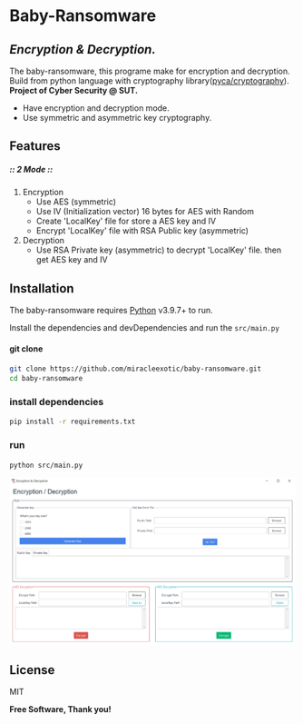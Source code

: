 # Baby-Ransomware
## _Encryption & Decryption._

The baby-ransomware, this programe make for encryption and decryption. Build from python language with cryptography library([pyca/cryptography](https://cryptography.io/en/latest/)). 
**Project of Cyber Security @ SUT.**

- Have encryption and decryption mode.
- Use symmetric and asymmetric key cryptography.

## Features

##### _:: 2 Mode ::_
1. Encryption
    - Use AES (symmetric) 
    - Use IV (Initialization vector) 16 bytes for AES with Random
    - Create 'LocalKey' file for store a AES key and IV
    - Encrypt 'LocalKey' file with RSA Public key (asymmetric)
2. Decryption
    - Use RSA Private key (asymmetric) to decrypt 'LocalKey' file. then get AES key and IV

## Installation

The baby-ransomware requires [Python](https://www.python.org/) v3.9.7+ to run.

Install the dependencies and devDependencies and run the `src/main.py`

#### git clone
```sh
git clone https://github.com/miracleexotic/baby-ransomware.git
cd baby-ransomware
```

### install dependencies
```sh
pip install -r requirements.txt
```

### run
```sh
python src/main.py
```

![Image baby-ransomware gui](/assets/images/gui.png "GUI")

## License

MIT

**Free Software, Thank you!**